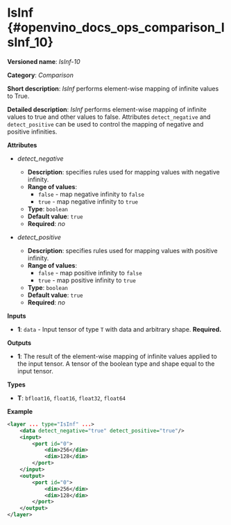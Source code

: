 # IsInf {#openvino_docs_ops_comparison_IsInf_10}

**Versioned name**: *IsInf-10*

**Category**: *Comparison*

**Short description**: *IsInf* performs element-wise mapping of infinite values to True.

**Detailed description**: *IsInf* performs element-wise mapping of infinite values to true and other values to false. Attributes `detect_negative` and `detect_positive` can be used to control the mapping of negative and positive infinities.

**Attributes**

* *detect_negative*

  * **Description**: specifies rules used for mapping values with negative infinity.
  * **Range of values**:
    * `false` - map negative infinity to `false`
    * `true` - map negative infinity to `true`
  * **Type**: `boolean`
  * **Default value**: `true`
  * **Required**: *no*

* *detect_positive*

  * **Description**: specifies rules used for mapping values with positive infinity.
  * **Range of values**:
    * `false` - map positive infinity to `false`
    * `true` - map positive infinity to `true`
  * **Type**: `boolean`
  * **Default value**: `true`
  * **Required**: *no*

**Inputs**

* **1**: `data` - Input tensor of type `T` with data and arbitrary shape. **Required.**

**Outputs**

* **1**: The result of the element-wise mapping of infinite values applied to the input tensor. A tensor of the boolean type and shape equal to the input tensor.

**Types**

* **T**: `bfloat16`, `float16`, `float32`, `float64`

**Example**

```xml
<layer ... type="IsInf" ...>
    <data detect_negative="true" detect_positive="true"/>
    <input>
        <port id="0">
            <dim>256</dim>
            <dim>128</dim>
        </port>
    </input>
    <output>
        <port id="0">
            <dim>256</dim>
            <dim>128</dim>
        </port>
    </output>
</layer>
```